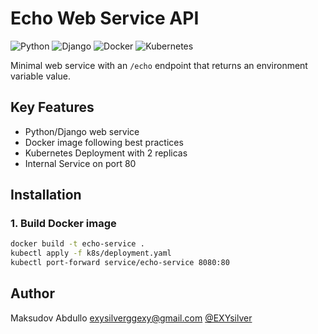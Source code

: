 # Echo Web Service API

![Python](https://img.shields.io/badge/python-3.10-blue)
![Django](https://img.shields.io/badge/django-5.2-brightgreen)
![Docker](https://img.shields.io/badge/docker-%3E=20.10-blue)
![Kubernetes](https://img.shields.io/badge/kubernetes-%3E=1.23-326ce5)

Minimal web service with an `/echo` endpoint that returns an environment variable value.

## Key Features
- Python/Django web service
- Docker image following best practices
- Kubernetes Deployment with 2 replicas
- Internal Service on port 80

## Installation

### 1. Build Docker image
```bash
docker build -t echo-service .
kubectl apply -f k8s/deployment.yaml
kubectl port-forward service/echo-service 8080:80
```

## Author
Maksudov Abdullo
exysilverggexy@gmail.com 
[@EXYsilver](https://github.com/EXYsilver)
